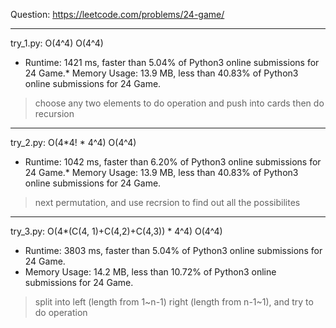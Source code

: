 Question: https://leetcode.com/problems/24-game/

---

try_1.py: O(4^4) O(4^4)

* Runtime: 1421 ms, faster than 5.04% of Python3 online submissions for 24 Game.* 
Memory Usage: 13.9 MB, less than 40.83% of Python3 online submissions for 24 Game.

> choose any two elements to do operation and push into cards then do recursion

---

try_2.py: O(4*4! * 4^4) O(4^4)

* Runtime: 1042 ms, faster than 6.20% of Python3 online submissions for 24 Game.* 
Memory Usage: 13.9 MB, less than 40.83% of Python3 online submissions for 24 Game.

> next permutation, and use recrsion to find out all the possibilites

---

try_3.py: O(4*(C(4, 1)+C(4,2)+C(4,3)) * 4^4) O(4^4)

* Runtime: 3803 ms, faster than 5.04% of Python3 online submissions for 24 Game.
* Memory Usage: 14.2 MB, less than 10.72% of Python3 online submissions for 24 Game.

> split into left (length from 1~n-1) right (length from n-1~1), and try to do operation
